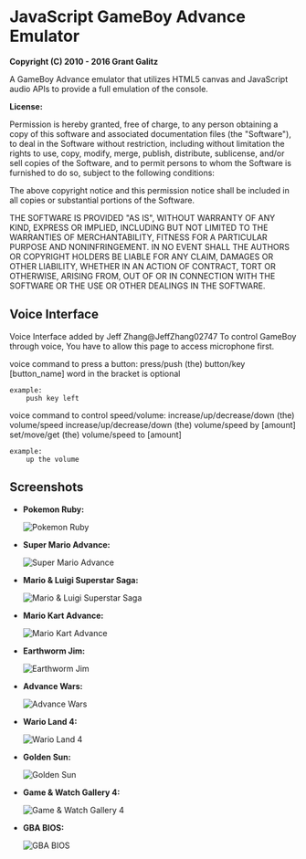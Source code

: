 JavaScript GameBoy Advance Emulator
=================================

**Copyright (C) 2010 - 2016 Grant Galitz**

A GameBoy Advance emulator that utilizes HTML5 canvas and JavaScript audio APIs to provide a full emulation of the console.

**License:**

Permission is hereby granted, free of charge, to any person obtaining a copy of this software and associated documentation files (the "Software"), to deal in the Software without restriction, including without limitation the rights to use, copy, modify, merge, publish, distribute, sublicense, and/or sell copies of the Software, and to permit persons to whom the Software is furnished to do so, subject to the following conditions:

The above copyright notice and this permission notice shall be included in all copies or substantial portions of the Software.

THE SOFTWARE IS PROVIDED "AS IS", WITHOUT WARRANTY OF ANY KIND, EXPRESS OR IMPLIED, INCLUDING BUT NOT LIMITED TO THE WARRANTIES OF MERCHANTABILITY, FITNESS FOR A PARTICULAR PURPOSE AND NONINFRINGEMENT. IN NO EVENT SHALL THE AUTHORS OR COPYRIGHT HOLDERS BE LIABLE FOR ANY CLAIM, DAMAGES OR OTHER LIABILITY, WHETHER IN AN ACTION OF CONTRACT, TORT OR OTHERWISE, ARISING FROM, OUT OF OR IN CONNECTION WITH THE SOFTWARE OR THE USE OR OTHER DEALINGS IN THE SOFTWARE.


Voice Interface
--------------------------------------------------------------------
Voice Interface added by Jeff Zhang@JeffZhang02747
To control GameBoy through voice, You have to allow this page to access microphone first.

voice command to press a button:
    press/push (the) button/key [button_name]
    word in the bracket is optional

    example:
        push key left

voice command to control speed/volume:
    increase/up/decrease/down (the) volume/speed
    increase/up/decrease/down (the) volume/speed by [amount]
    set/move/get (the) volume/speed to [amount]

    example:
        up the volume



Screenshots
--------------------------------------------------------------------

* **Pokemon Ruby:**

    ![Pokemon Ruby](http://i.imgur.com/OO9XCRk.png "Pokemon Ruby")

* **Super Mario Advance:**

    ![Super Mario Advance](http://i.imgur.com/ewhtAJg.png)

* **Mario & Luigi Superstar Saga:**

    ![Mario & Luigi Superstar Saga](http://i.imgur.com/Do8TbsMh.png)

* **Mario Kart Advance:**

    ![Mario Kart Advance](http://i.imgur.com/37xx3yPh.png)

* **Earthworm Jim:**

    ![Earthworm Jim](http://i.imgur.com/Ip3MHzmh.png)

* **Advance Wars:**

    ![Advance Wars](http://i.imgur.com/akKzA97h.png )

* **Wario Land 4:**

    ![Wario Land 4](http://i.imgur.com/eaDqCxuh.png )

* **Golden Sun:**

    ![Golden Sun](http://i.imgur.com/EctuZxo.png)

* **Game & Watch Gallery 4:**

    ![Game & Watch Gallery 4](http://i.imgur.com/awLMWsIh.png )

* **GBA BIOS:**

    ![GBA BIOS](http://i.imgur.com/kzxGoAHh.png )
